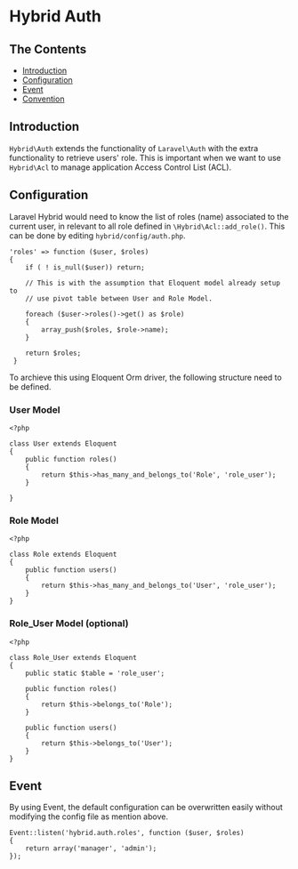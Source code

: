 # Hybrid Auth

## The Contents

- [Introduction](#introduction)
- [Configuration](#configuration)
- [Event](#event)
- [Convention](#convention)

<a name="introduction"></a>
## Introduction

`Hybrid\Auth` extends the functionality of `Laravel\Auth` with the extra functionality to retrieve users' role. This is important when we want to use `Hybrid\Acl` to manage application Access Control List (ACL).

<a name="configuration"></a>
## Configuration

Laravel Hybrid would need to know the list of roles (name) associated to the current user, in relevant to all role defined in `\Hybrid\Acl::add_role()`. This can be done by editing `hybrid/config/auth.php`.

    'roles' => function ($user, $roles)
	{
		if ( ! is_null($user)) return;
		
		// This is with the assumption that Eloquent model already setup to 
		// use pivot table between User and Role Model.
		
		foreach ($user->roles()->get() as $role)
		{
			array_push($roles, $role->name);
		}

		return $roles;
	 }

To archieve this using Eloquent Orm driver, the following structure need to be defined.

### User Model

	<?php
	
	class User extends Eloquent 
	{
		public function roles()
		{
			return $this->has_many_and_belongs_to('Role', 'role_user');
		}
	
	}

### Role Model

	<?php

	class Role extends Eloquent 
	{
		public function users()
		{
			return $this->has_many_and_belongs_to('User', 'role_user');
		}
	}

### Role_User Model (optional)

	<?php

	class Role_User extends Eloquent
	{
		public static $table = 'role_user';

		public function roles()
		{
			return $this->belongs_to('Role');
		}

		public function users()
		{
			return $this->belongs_to('User');
		}
	}


<a name="event"></a>
## Event

By using Event, the default configuration can be overwritten easily without modifying the config file as mention above.

	Event::listen('hybrid.auth.roles', function ($user, $roles)
	{
		return array('manager', 'admin');
	});

